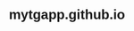 # mytgapp.github.io

<!DOCTYPE html>
<html lang="en">
<head>
    <meta charset="utf-8">
    <meta name="viewport" content="width=device-width, initial-scale=1.0, minimum-scale=1.0, maximum-scale=1.0, user-scalable=no" />
    <meta http-equiv="X-UA-Compatible" content="IE=edge" />
    <title>Telegram Mini Apps Vanilla JS Sample App</title>
    <style>
        body {
            --bg-color: var(--tg-theme-bg-color);
            font: 12px/18px "Lucida Grande", "Lucida Sans Unicode", Arial, Helvetica, Verdana, sans-serif;
            background-color: var(--bg-color);
            color: var(--tg-theme-text-color);
            margin: 48px 24px;
            padding: 0;
            color-scheme: var(--tg-color-scheme);
        }

        a {
            color: var(--tg-theme-link-color);
        }
        #viewport {
            position: fixed;
            left: 0;
            right: 0;
            top: 0;
            height: var(--tg-viewport-stable-height, 100vh);
            pointer-events: none;
            transition: all .2s ease;
        }
        #viewport:after {
            content: '';
            display: block;
            position: absolute;
            left: 0;
            right: 0;
            top: 0;
            bottom: 0;
            border-width: 4px;
            border-style: solid;
            border-image: linear-gradient(45deg, rgba(64, 224, 208, .5), rgba(173, 255, 47, .5)) 1;
        }

        #viewport-params-size,
        #viewport-params-expand {
            content: attr(text);
            position: absolute;
            display: inline-block;
            background: var(--tg-theme-link-color, rgb(64, 224, 208));
            right: 4px;
            left: auto;
            font-size: 8px;
            padding: 4px;
            vertical-align: top;
        }
        #viewport-params-size {
            top: 4px;
        }
        #viewport-params-expand {
            top: 30px;
        }
    </style>
</head>

<body>
    <main>
        <div align="center">
            <a href="https://ton.org/"><img width="48" src="./assets/tapps.png" alt="logo of telegram web apps"></a>
        </div>
        <h1>Modals</h1>
        <button onclick="Telegram.WebApp.showAlert('Hello World!');">Launch Alert</button>
        <button onclick="showPopup();">Launch Popup</button>

        <h1>Links</h1>
        <ul>
            <li>
                <a href="javascript:Telegram.WebApp.openTelegramLink('https://t.me/trendingapps');">Open link within Telegram</a>
            </li>
            <li>
                <a href="javascript:Telegram.WebApp.openLink('https://ton.org/');">Open link in external browser</a>
            </li>
            <li>
                <a href="javascript:Telegram.WebApp.openLink('https://telegra.ph/api',{try_instant_view:true});">Open link inside Telegram webview</a>
            </li>
        </ul>

        <h1>Buttons</h1>
        <button onclick="Telegram.WebApp.expand();">Expand Webview</button>
        <button onclick="toggleMainButton();">Toggle Main Button</button>
    </main>
    <div id="viewport"></div>
    <div id="viewport-params-size"></div>
    <div id="viewport-params-expand"></div>
    <script src="https://telegram.org/js/telegram-web-app.js"></script>
    <script>
        // Init TWA
        Telegram.WebApp.ready();

        // Event occurs whenever theme settings are changed in the user's Telegram app (including switching to night mode).
        Telegram.WebApp.onEvent('themeChanged', function() {
            document.documentElement.className = Telegram.WebApp.colorScheme;
        });

        // Show main button
        Telegram.WebApp.MainButton.setParams({
            text: 'Main Button'
        });
        Telegram.WebApp.MainButton.onClick(function () {
            Telegram.WebApp.showAlert('Main Button was clicked')
        });	
        Telegram.WebApp.MainButton.show();

        // Function to call showPopup API
        function showPopup() {
            Telegram.WebApp.showPopup({
                title: 'Title',
                message: 'Some message',
                buttons: [
                    {id: 'link', type: 'default', text: 'Open ton.org'},
                    {type: 'cancel'},
                ]
            }, function(btn) {
                if (btn === 'link') {
                    Telegram.WebApp.openLink('https://ton.org/');
                }
            });
        };

        // Function to toggle main TWA button
        function toggleMainButton() {
            if (Telegram.WebApp.MainButton.isVisible) {
                Telegram.WebApp.MainButton.hide();
            } else {
                Telegram.WebApp.MainButton.show();
            }
        };

        function setViewportData() {
            var sizeEl = document.getElementById('viewport-params-size');
            sizeEl.innerText = 'width: ' + window.innerWidth + ' x ' + 
                'height: ' + Telegram.WebApp.viewportStableHeight;

            var expandEl = document.querySelector('#viewport-params-expand');
            expandEl.innerText = 'Is Expanded: ' + (Telegram.WebApp.isExpanded ? 'true' : 'false');
        }

        Telegram.WebApp.setHeaderColor('secondary_bg_color');

        setViewportData();
        Telegram.WebApp.onEvent('viewportChanged', setViewportData);

        Telegram.WebApp.onEvent('themeChanged', function() {
            document.body.setAttribute('style', '--bg-color:' + Telegram.WebApp.backgroundColor);
        });

    </script>

    <!-- Eruda is console for mobile browsers -->
    <script src="https://cdn.jsdelivr.net/npm/eruda"></script>
    <script>eruda.init();</script>
</body>
</html>
